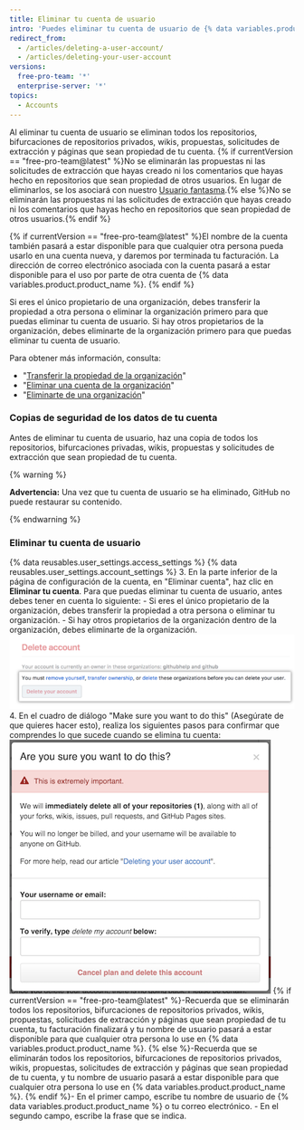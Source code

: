```yaml
---
title: Eliminar tu cuenta de usuario
intro: 'Puedes eliminar tu cuenta de usuario de {% data variables.product.product_name %} en cualquier momento.'
redirect_from:
  - /articles/deleting-a-user-account/
  - /articles/deleting-your-user-account
versions:
  free-pro-team: '*'
  enterprise-server: '*'
topics:
  - Accounts
---
```


Al eliminar tu cuenta de usuario se eliminan todos los repositorios, bifurcaciones de repositorios privados, wikis, propuestas, solicitudes de extracción y páginas que sean propiedad de tu cuenta. {% if currentVersion == "free-pro-team@latest" %}No se eliminarán las propuestas ni las solicitudes de extracción que hayas creado ni los comentarios que hayas hecho en repositorios que sean propiedad de otros usuarios. En lugar de eliminarlos, se los asociará con nuestro [Usuario fantasma](https://github.com/ghost).{% else %}No se eliminarán las propuestas ni las solicitudes de extracción que hayas creado ni los comentarios que hayas hecho en repositorios que sean propiedad de otros usuarios.{% endif %}

{% if currentVersion == "free-pro-team@latest" %}El nombre de la cuenta también pasará a estar disponible para que cualquier otra persona pueda usarlo en una cuenta nueva, y daremos por terminada tu facturación. La dirección de correo electrónico asociada con la cuenta pasará a estar disponible para el uso por parte de otra cuenta de {% data variables.product.product_name %}. {% endif %}

Si eres el único propietario de una organización, debes transferir la propiedad a otra persona o eliminar la organización primero para que puedas eliminar tu cuenta de usuario. Si hay otros propietarios de la organización, debes eliminarte de la organización primero para que puedas eliminar tu cuenta de usuario.

Para obtener más información, consulta:
- "[Transferir la propiedad de la organización](/articles/transferring-organization-ownership)"
- "[Eliminar una cuenta de la organización](/articles/deleting-an-organization-account)"
- "[Eliminarte de una organización](/articles/removing-yourself-from-an-organization/)"

### Copias de seguridad de los datos de tu cuenta

Antes de eliminar tu cuenta de usuario, haz una copia de todos los repositorios, bifurcaciones privadas, wikis, propuestas y solicitudes de extracción que sean propiedad de tu cuenta.

{% warning %}

**Advertencia:** Una vez que tu cuenta de usuario se ha eliminado, GitHub no puede restaurar su contenido.

{% endwarning %}

### Eliminar tu cuenta de usuario

{% data reusables.user_settings.access_settings %}
{% data reusables.user_settings.account_settings %}
3. En la parte inferior de la página de configuración de la cuenta, en "Eliminar cuenta", haz clic en **Eliminar tu cuenta**. Para que puedas eliminar tu cuenta de usuario, antes debes tener en cuenta lo siguiente:
    - Si eres el único propietario de la organización, debes transferir la propiedad a otra persona o eliminar tu organización.
    - Si hay otros propietarios de la organización dentro de la organización, debes eliminarte de la organización. ![Botón Eliminación de cuenta](/assets/images/help/settings/settings-account-delete.png)
4. En el cuadro de diálogo "Make sure you want to do this" (Asegúrate de que quieres hacer esto), realiza los siguientes pasos para confirmar que comprendes lo que sucede cuando se elimina tu cuenta: ![Diálogo de confirmación para eliminar cuenta](/assets/images/help/settings/settings-account-deleteconfirm.png)
  {% if currentVersion == "free-pro-team@latest" %}-Recuerda que se eliminarán todos los repositorios, bifurcaciones de repositorios privados, wikis, propuestas, solicitudes de extracción y páginas que sean propiedad de tu cuenta, tu facturación finalizará y tu nombre de usuario pasará a estar disponible para que cualquier otra persona lo use en {% data variables.product.product_name %}.
  {% else %}-Recuerda que se eliminarán todos los repositorios, bifurcaciones de repositorios privados, wikis, propuestas, solicitudes de extracción y páginas que sean propiedad de tu cuenta, y tu nombre de usuario pasará a estar disponible para que cualquier otra persona lo use en {% data variables.product.product_name %}.
  {% endif %}- En el primer campo, escribe tu nombre de usuario de {% data variables.product.product_name %} o tu correo electrónico.
    - En el segundo campo, escribe la frase que se indica.
